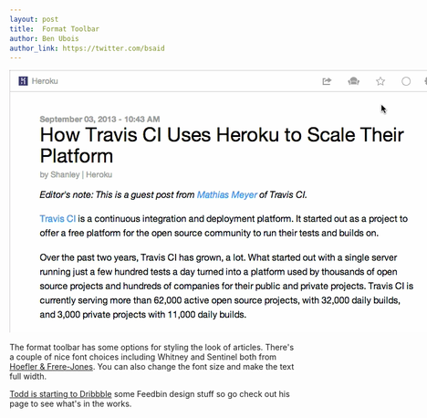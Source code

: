 ```yaml
---
layout: post
title:  Format Toolbar
author: Ben Ubois
author_link: https://twitter.com/bsaid
---
```


<img src="/assets/images/2013-09-03/format-toolbar.gif" style="max-width: 764px;" />

The format toolbar has some options for styling the look of articles. There's a couple of nice font choices including Whitney and Sentinel both from [Hoefler & Frere-Jones](http://www.typography.com). You can also change the font size and make the text full width.

[Todd is starting to Dribbble](http://dribbble.com/toddjcollins) some Feedbin design stuff so go check out his page to see what's in the works.